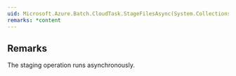 ```yaml
---  
uid: Microsoft.Azure.Batch.CloudTask.StageFilesAsync(System.Collections.Concurrent.ConcurrentDictionary{System.Type,Microsoft.Azure.Batch.IFileStagingArtifact})  
remarks: *content  
---  
```

  
## Remarks  
 The staging operation runs asynchronously.